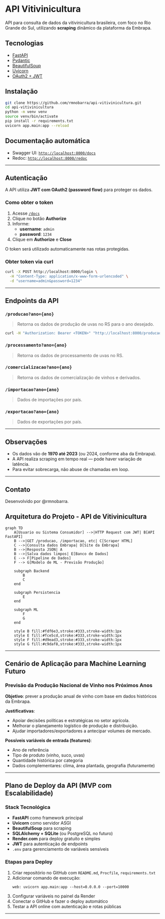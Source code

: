 # API Vitivinicultura

API para consulta de dados da vitivinicultura brasileira, com foco no Rio Grande do Sul, utilizando **scraping** dinâmico da plataforma da Embrapa.

## Tecnologias

- [FastAPI](https://fastapi.tiangolo.com/)
- [Pydantic](https://docs.pydantic.dev/)
- [BeautifulSoup](https://www.crummy.com/software/BeautifulSoup/)
- [Uvicorn](https://www.uvicorn.org/)
- [OAuth2 + JWT](https://fastapi.tiangolo.com/tutorial/security/oauth2-jwt/)

## Instalação

```bash
git clone https://github.com/rmnobarra/api-vitivinicultura.git
cd api-vitivinicultura
python -m venv venv
source venv/bin/activate
pip install -r requirements.txt
uvicorn app.main:app --reload
```

## Documentação automática

- Swagger UI: [`http://localhost:8000/docs`](http://localhost:8000/docs)
- Redoc: [`http://localhost:8000/redoc`](http://localhost:8000/redoc)

---

## Autenticação

A API utiliza **JWT com OAuth2 (password flow)** para proteger os dados.

### Como obter o token

1. Acesse [`/docs`](http://localhost:8000/docs)
2. Clique no botão **Authorize**
3. Informe:
   - **username**: `admin`
   - **password**: `1234`
4. Clique em **Authorize** e **Close**

O token será utilizado automaticamente nas rotas protegidas.

### Obter token via curl

```bash
curl -X POST http://localhost:8000/login \
  -H "Content-Type: application/x-www-form-urlencoded" \
  -d "username=admin&password=1234"
```

---

## Endpoints da API

### `/producao?ano={ano}`
> Retorna os dados de produção de uvas no RS para o ano desejado.

```bash
curl -H "Authorization: Bearer <TOKEN>" "http://localhost:8000/producao?ano=2023"
```

### `/processamento?ano={ano}`
> Retorna os dados de processamento de uvas no RS.

### `/comercializacao?ano={ano}`
> Retorna os dados de comercialização de vinhos e derivados.

### `/importacao?ano={ano}`
> Dados de importações por país.

### `/exportacao?ano={ano}`
> Dados de exportações por país.

---

## Observações

- Os dados vão de **1970 até 2023** (ou 2024, conforme aba da Embrapa).
- A API realiza scraping em tempo real — pode haver variação de latência.
- Para evitar sobrecarga, não abuse de chamadas em loop.

---

## Contato

Desenvolvido por @rmnobarra.


## Arquitetura do Projeto - API de Vitivinicultura

```mermaid
graph TD
    A[Usuario ou Sistema Consumidor] -->|HTTP Request com JWT| B[API FastAPI]
    B -->|GET /producao, /importacao, etc| C[Scraper HTML]
    C -->|Consulta dados Embrapa| D[Site da Embrapa]
    B -->|Resposta JSON| A
    B -->|Salva dados limpos| E[Banco de Dados]
    E --> F[Pipeline de Dados]
    F --> G[Modelo de ML - Previsão Produção]

    subgraph Backend
        B
        C
    end

    subgraph Persistencia
        E
    end

    subgraph ML
        F
        G
    end

    style B fill:#fdf6e3,stroke:#333,stroke-width:1px
    style E fill:#fce5cd,stroke:#333,stroke-width:1px
    style F fill:#d9ead3,stroke:#333,stroke-width:1px
    style G fill:#c9daf8,stroke:#333,stroke-width:1px
```

---

## Cenário de Aplicação para Machine Learning Futuro

### Previsão da Produção Nacional de Vinho nos Próximos Anos

**Objetivo**: prever a produção anual de vinho com base em dados históricos da Embrapa.

**Justificativas**:
- Apoiar decisões políticas e estratégicas no setor agrícola.
- Melhorar o planejamento logístico de produção e distribuição.
- Ajudar importadores/exportadores a antecipar volumes de mercado.

**Possíveis variáveis de entrada (features)**:
- Ano de referência
- Tipo de produto (vinho, suco, uvas)
- Quantidade histórica por categoria
- Dados complementares: clima, área plantada, geografia (futuramente)

---

## Plano de Deploy da API (MVP com Escalabilidade)

### Stack Tecnológica

- **FastAPI** como framework principal
- **Uvicorn** como servidor ASGI
- **BeautifulSoup** para scraping
- **SQLAlchemy + SQLite** (ou PostgreSQL no futuro)
- **Render.com** para deploy gratuito e simples
- **JWT** para autenticação de endpoints
- `.env` para gerenciamento de variáveis sensíveis

### Etapas para Deploy

1. Criar repositório no GitHub com `README.md`, `Procfile`, `requirements.txt`
2. Adicionar comando de execução:
   ```txt
   web: uvicorn app.main:app --host=0.0.0.0 --port=10000
   ```
3. Configurar variáveis no painel da Render
4. Conectar o GitHub e fazer o deploy automático
5. Testar a API online com autenticação e rotas públicas

---

